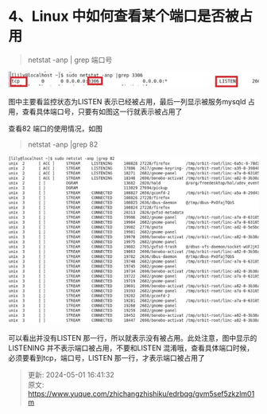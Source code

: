 # 4、Linux 中如何查看某个端口是否被占用

>netstat -anp | grep 端口号



![1714552860827-286f88d1-5369-4591-ab47-01c93f9b0fbf.png](./img/0-5G4YyVM60dtsXB/1714552860827-286f88d1-5369-4591-ab47-01c93f9b0fbf-441610.png)



图中主要看监控状态为LISTEN 表示已经被占用，最后一列显示被服务mysqld 占用，查看具体端口号，只要有如图这一行就表示被占用了



查看82 端口的使用情况，如图

>netstat -anp |grep 82



![1714552868850-d1956078-b1a9-4d91-9415-5fec199813ef.png](./img/0-5G4YyVM60dtsXB/1714552868850-d1956078-b1a9-4d91-9415-5fec199813ef-924501.png)



可以看出并没有LISTEN 那一行，所以就表示没有被占用。此处注意，图中显示的LISTENING 并不表示端口被占用，不要和LISTEN 混淆哦，查看具体端口时候，必须要看到tcp，端口号，LISTEN 那一行，才表示端口被占用了

  




> 更新: 2024-05-01 16:41:32  
> 原文: <https://www.yuque.com/zhichangzhishiku/edrbqg/gvm5sef5zkzlm01m>